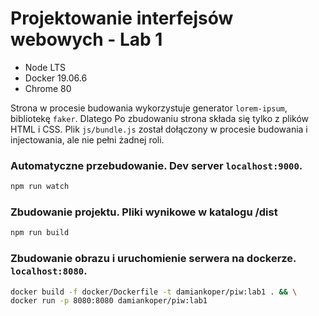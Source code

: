 # Projektowanie interfejsów webowych - Lab 1

- Node LTS
- Docker 19.06.6
- Chrome 80

Strona w procesie budowania wykorzystuje generator `lorem-ipsum`, bibliotekę `faker`. Dlatego
Po zbudowaniu strona składa się tylko z plików HTML i CSS. Plik `js/bundle.js` został dołączony w procesie budowania i injectowania, ale nie pełni żadnej roli.

### Automatyczne przebudowanie. Dev server `localhost:9000`.

```bash
npm run watch
```

### Zbudowanie projektu. Pliki wynikowe w katalogu /dist

```bash
npm run build
```

### Zbudowanie obrazu i uruchomienie serwera na dockerze. `localhost:8080`.

```bash
docker build -f docker/Dockerfile -t damiankoper/piw:lab1 . && \
docker run -p 8080:8080 damiankoper/piw:lab1
```
